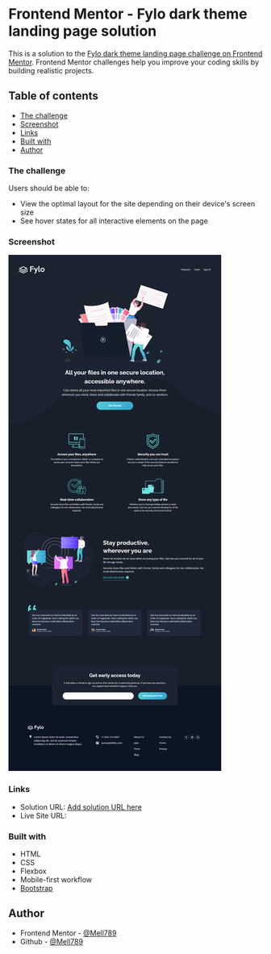 # Frontend Mentor - Fylo dark theme landing page solution

This is a solution to the [Fylo dark theme landing page challenge on Frontend Mentor](https://www.frontendmentor.io/challenges/fylo-dark-theme-landing-page-5ca5f2d21e82137ec91a50fd). Frontend Mentor challenges help you improve your coding skills by building realistic projects. 


## Table of contents

- [The challenge](#the-challenge)
- [Screenshot](#screenshot)
- [Links](#links)
- [Built with](#built-with)
- [Author](#author)


### The challenge

Users should be able to:

- View the optimal layout for the site depending on their device's screen size
- See hover states for all interactive elements on the page

### Screenshot

![](./screenshot.png)


### Links

- Solution URL: [Add solution URL here](https://your-solution-url.com)
- Live Site URL: [](https://mell789.github.io/fylo-dark-theme-landing-page/)


### Built with

- HTML
- CSS
- Flexbox
- Mobile-first workflow
- [Bootstrap](https://getbootstrap.com/)


## Author

- Frontend Mentor - [@Mell789](https://www.frontendmentor.io/profile/Mell789)
- Github - [@Mell789](https://github.com/Mell789)
